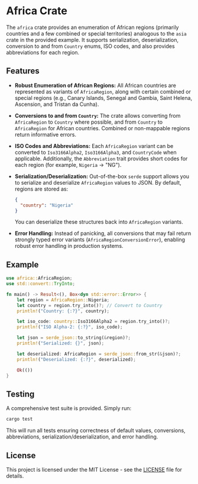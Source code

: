 # Africa Crate

The `africa` crate provides an enumeration of African regions (primarily countries and a few combined or special territories) analogous to the `asia` crate in the provided example. It supports serialization, deserialization, conversion to and from `Country` enums, ISO codes, and also provides abbreviations for each region.

## Features

- **Robust Enumeration of African Regions:** 
  All African countries are represented as variants of `AfricaRegion`, along with certain combined or special regions (e.g., Canary Islands, Senegal and Gambia, Saint Helena, Ascension, and Tristan da Cunha).

- **Conversions to and from `Country`:** 
  The crate allows converting from `AfricaRegion` to `Country` where possible, and from `Country` to `AfricaRegion` for African countries. Combined or non-mappable regions return informative errors.

- **ISO Codes and Abbreviations:** 
  Each `AfricaRegion` variant can be converted to `Iso3166Alpha2`, `Iso3166Alpha3`, and `CountryCode` when applicable. Additionally, the `Abbreviation` trait provides short codes for each region (for example, `Nigeria` -> "NG").

- **Serialization/Deserialization:** 
  Out-of-the-box `serde` support allows you to serialize and deserialize `AfricaRegion` values to JSON. By default, regions are stored as:
  ```json
  {
    "country": "Nigeria"
  }
  ```
  You can deserialize these structures back into `AfricaRegion` variants.

- **Error Handling:** 
  Instead of panicking, all conversions that may fail return strongly typed error variants (`AfricaRegionConversionError`), enabling robust error handling in production systems.

## Example

```rust
use africa::AfricaRegion;
use std::convert::TryInto;

fn main() -> Result<(), Box<dyn std::error::Error>> {
    let region = AfricaRegion::Nigeria;
    let country = region.try_into()?; // Convert to Country
    println!("Country: {:?}", country);

    let iso_code: country::Iso3166Alpha2 = region.try_into()?;
    println!("ISO Alpha-2: {:?}", iso_code);

    let json = serde_json::to_string(&region)?;
    println!("Serialized: {}", json);

    let deserialized: AfricaRegion = serde_json::from_str(&json)?;
    println!("Deserialized: {:?}", deserialized);

    Ok(())
}
```

## Testing

A comprehensive test suite is provided. Simply run:

```bash
cargo test
```

This will run all tests ensuring correctness of default values, conversions, abbreviations, serialization/deserialization, and error handling.

## License

This project is licensed under the MIT License - see the [LICENSE](LICENSE) file for details.
